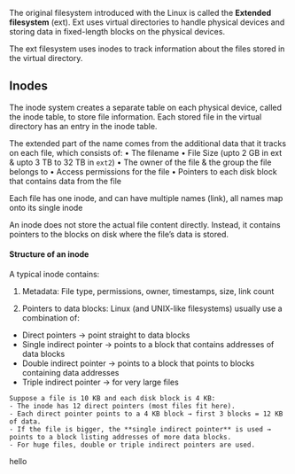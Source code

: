 The original filesystem introduced with the Linux is called the **Extended filesystem** (ext). Ext uses virtual directories to handle physical devices and storing data in fixed-length blocks on the physical devices.

The ext filesystem uses inodes to track information about the files stored in the virtual directory.

## Inodes

The inode system creates a separate table on each physical device, called the inode table, to store file information. Each stored file in the virtual directory has an entry in the inode table.

The extended part of the name comes from the additional data that it tracks on each file, which consists of:
• The filename
• File Size (upto 2 GB in ext & upto 3 TB to 32 TB in `ext2`)
• The owner of the file & the group the file belongs to
• Access permissions for the file
• Pointers to each disk block that contains data from the file

Each file has one inode, and can have multiple names (link), all names map onto its single inode

An inode does not store the actual file content directly. Instead, it contains pointers to the blocks on disk where the file’s data is stored.

#### Structure of an inode

A typical inode contains:

1. Metadata: File type, permissions, owner, timestamps, size, link count

2. Pointers to data blocks: Linux (and UNIX-like filesystems) usually use a combination of:

* Direct pointers → point straight to data blocks
* Single indirect pointer → points to a block that contains addresses of data blocks
* Double indirect pointer → points to a block that points to blocks containing data addresses
* Triple indirect pointer → for very large files

```ad-example
Suppose a file is 10 KB and each disk block is 4 KB:
- The inode has 12 direct pointers (most files fit here).
- Each direct pointer points to a 4 KB block → first 3 blocks = 12 KB of data.  
- If the file is bigger, the **single indirect pointer** is used → points to a block listing addresses of more data blocks.  
- For huge files, double or triple indirect pointers are used.
```

hello